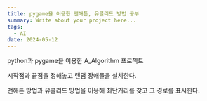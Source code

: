 ```yaml
---
title: pygame을 이용한 맨해튼, 유클리드 방법 공부
summary: Write about your project here...
tags:
  - AI
date: 2024-05-12
---
```


python과 pygame을 이용한 A_Algorithm 프로젝트

시작점과 끝점을 정해놓고 랜덤 장애물을 설치한다.

맨해튼 방법과 유클리드 방법을 이용해 최단거리를 찾고 그 경로를 표시한다.